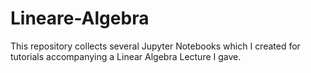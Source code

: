 # Lineare-Algebra
This repository collects several Jupyter Notebooks which I created for tutorials accompanying a Linear Algebra Lecture I gave.
